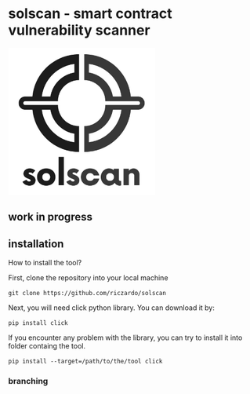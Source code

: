 # solscan - smart contract vulnerability scanner

<img src="/logo.png" width="300"/>

## work in progress

## installation
How to install the tool?

First, clone the repository into your local machine
```
git clone https://github.com/riczardo/solscan
```

Next, you will need click python library. You can download it by:
```
pip install click
```
If you encounter any problem with the library, you can try to install it into folder containg the tool.

```
pip install --target=/path/to/the/tool click
```

### branching